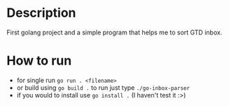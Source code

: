 # Description
First golang project and a simple program that helps me to sort GTD inbox.

# How to run
- for single run 
`go run . <filename>`
- or build using
`go build .` to run just type `./go-inbox-parser`
- if you would to install use 
`go install .` (I haven't test it :>)
